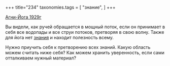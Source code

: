 +++
title="234"
taxonomies.tags = [
 "знание",
]
+++

[Агни-Йога 1929г](/agni/1929)

Вы видели, как ручей обращается в мощный поток, если он принимает в себя все водопады и все струи потоков, претворяя в свою волну. Также для йога нет [знания](/tags/знание) и находит полезность всему.   

Нужно приучить себя к претворению всех знаний. Какую область можем считать ниже себя? Как можем хранить уверенность, если сами отталкиваем нужный материал?